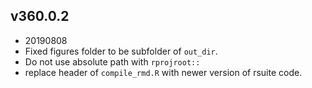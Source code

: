 ## v360.0.2
* 20190808
* Fixed figures folder to be subfolder of `out_dir`.
* Do not use absolute path with `rprojroot::`
* replace header of `compile_rmd.R` with newer version of rsuite code.
